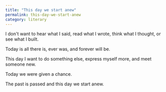 ```yaml
---
title: "This day we start anew"
permalink: this-day-we-start-anew
category: literary
---
```


I don't want to hear what I said, read what I wrote, think what I thought, or see what I built.

Today is all there is, ever was, and forever will be.

This day I want to do something else, express myself more, and meet someone new.

Today we were given a chance.

The past is passed and this day we start anew.

